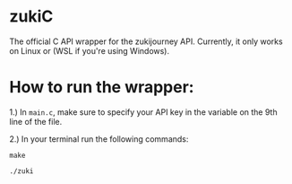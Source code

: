 # zukiC
The official C API wrapper for the zukijourney API. Currently, it only works on Linux or (WSL if you're using Windows).

# How to run the wrapper:
1.) In ``main.c``, make sure to specify your API key in the variable on the 9th line of the file.

2.) In your terminal run the following commands:

``make``

``./zuki``
